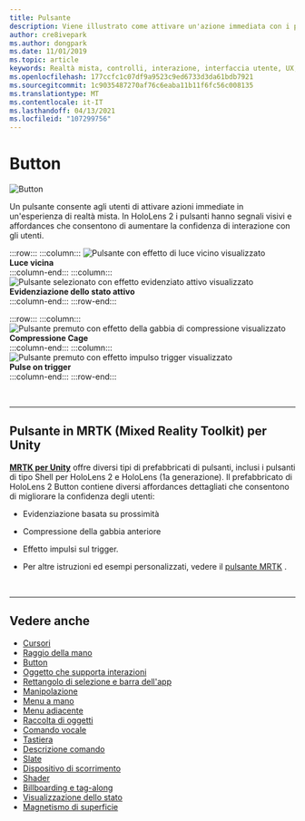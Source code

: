 ```yaml
---
title: Pulsante
description: Viene illustrato come attivare un'azione immediata con i pulsanti, che è uno dei componenti fondamentali della realtà mista.
author: cre8ivepark
ms.author: dongpark
ms.date: 11/01/2019
ms.topic: article
keywords: Realtà mista, controlli, interazione, interfaccia utente, UX, cuffie per realtà mista, cuffie con realtà mista di Windows, auricolare realtà virtuale, HoloLens, MRTK, Toolkit realtà mista, pulsante
ms.openlocfilehash: 177ccfc1c07df9a9523c9ed6733d3da61bdb7921
ms.sourcegitcommit: 1c9035487270af76c6eaba11b11f6fc56c008135
ms.translationtype: MT
ms.contentlocale: it-IT
ms.lasthandoff: 04/13/2021
ms.locfileid: "107299756"
---
```

# <a name="button"></a>Button

![Button](images/UX_Hero_Button.jpg)

Un pulsante consente agli utenti di attivare azioni immediate in un'esperienza di realtà mista. In HoloLens 2 i pulsanti hanno segnali visivi e affordances che consentono di aumentare la confidenza di interazione con gli utenti. 

:::row:::
    :::column:::
       ![Pulsante con effetto di luce vicino visualizzato](images/UX_Button_Affordance_ProximityLight.jpg)<br>
       **Luce vicina**<br>
    :::column-end:::
    :::column:::
       ![Pulsante selezionato con effetto evidenziato attivo visualizzato](images/UX_Button_Affordance_FocusHighlight.jpg)<br>
        **Evidenziazione dello stato attivo**<br>
    :::column-end:::
:::row-end:::

:::row:::
    :::column:::
       ![Pulsante premuto con effetto della gabbia di compressione visualizzato](images/UX_Button_Affordance_Compression.jpg)<br>
       **Compressione Cage**<br>
    :::column-end:::
    :::column:::
       ![Pulsante premuto con effetto impulso trigger visualizzato](images/UX_Button_Affordance_Pulse.jpg)<br>
        **Pulse on trigger**<br>
    :::column-end:::
:::row-end:::

<br>

---

## <a name="button-in-mrtkmixed-reality-toolkit-for-unity"></a>Pulsante in MRTK (Mixed Reality Toolkit) per Unity
**[MRTK per Unity](https://github.com/Microsoft/MixedRealityToolkit-Unity)** offre diversi tipi di prefabbricati di pulsanti, inclusi i pulsanti di tipo Shell per HoloLens 2 e HoloLens (1a generazione). Il prefabbricato di HoloLens 2 Button contiene diversi affordances dettagliati che consentono di migliorare la confidenza degli utenti:

* Evidenziazione basata su prossimità
* Compressione della gabbia anteriore
* Effetto impulsi sul trigger.

* Per altre istruzioni ed esempi personalizzati, vedere il [pulsante MRTK](https://docs.microsoft.com/windows/mixed-reality/mrtk-unity/features/ux-building-blocks/button) .

<br>

---

## <a name="see-also"></a>Vedere anche

* [Cursori](cursors.md)
* [Raggio della mano](point-and-commit.md)
* [Button](button.md)
* [Oggetto che supporta interazioni](interactable-object.md)
* [Rettangolo di selezione e barra dell'app](app-bar-and-bounding-box.md)
* [Manipolazione](direct-manipulation.md)
* [Menu a mano](hand-menu.md)
* [Menu adiacente](near-menu.md)
* [Raccolta di oggetti](object-collection.md)
* [Comando vocale](voice-input.md)
* [Tastiera](keyboard.md)
* [Descrizione comando](tooltip.md)
* [Slate](slate.md)
* [Dispositivo di scorrimento](slider.md)
* [Shader](shader.md)
* [Billboarding e tag-along](billboarding-and-tag-along.md)
* [Visualizzazione dello stato](progress.md)
* [Magnetismo di superficie](surface-magnetism.md)

